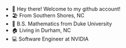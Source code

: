- 👋 Hey there! Welcome to my github account!
- 🏖️ From Southern Shores, NC
- 📖 B.S. Mathematics from Duke University
- 🏠 Living in Durham, NC
- 💻 Software Engineer at NVIDIA
